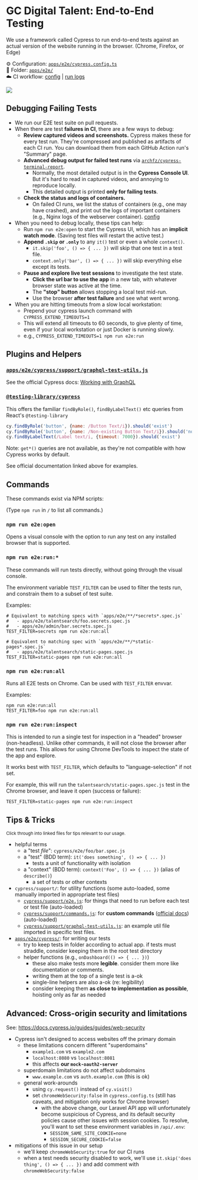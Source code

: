 # GC Digital Talent: End-to-End Testing

We use a framework called Cypress to run end-to-end tests against an actual
version of the website running in the browser. (Chrome, Firefox, or Edge)

:gear: Configuration: [`apps/e2e/cypress.config.ts`][]  
:open_file_folder: Folder: [`apps/e2e/`][]  
:cloud: CI workflow: [config][e2e-config] | [run logs][e2e-runs]

![](https://i.imgur.com/t3p6Alo.png)

## Debugging Failing Tests

- We run our E2E test suite on pull requests.
- When there are test **failures in CI**, there are a few ways to debug:
  - **Review captured videos and screenshots.** Cypress makes these for every test
    run. They're compressed and published as artifacts of each CI run. You can
    download them from each GitHub Action run's "Summary" page.
  - **Advanced debug output for failed test runs** via
    [`archfz/cypress-terminal-report`](https://github.com/archfz/cypress-terminal-report).
    - Normally, the most detailed output is in the **Cypress Console UI**. But it's
      hard to read in captured videos, and annoying to reproduce locally.
    - This detailed output is printed **only for failing tests**.
  - **Check the status and logs of containers.**
    - On failed CI runs, we list the status of containers (e.g., one may have
      crashed), and print out the logs of important containers (e.g., Nginx
      logs of the webserver container).
      [config](https://github.com/GCTC-NTGC/gc-digital-talent/blob/main/.github/workflows/e2e-tests.yml#L85-L91)
- When you need to debug locally, these tips can help:
  - Run `npm run e2e:open` to start the Cypress UI, which has an **implicit
    watch mode**. (Saving test files will restart the active test.)
  - **Append `.skip` or `.only`** to any `it()` test or even a whole
    `context()`.
    - `it.skip('foo', () => { ... })` will skip that one test in a test file.
    - `context.only('bar', () => { ... })` will skip everything else except its
      tests.
  - **Pause and explore live test sessions** to investigate the test state.
    - **Click the url bar to use the app** in a new tab, with whatever
      browser state was active at the time.
    - The **"stop" button** allows stopping a local test mid-run.
    - Use the browser **after test failure** and see what went wrong.
- When you are hitting timeouts from a slow local workstation:
  - Prepend your cypress launch command with `CYPRESS_EXTEND_TIMEOUTS=1`
  - This will extend all timeouts to 60 seconds, to give plenty of time, even
    if your local workstation or just Docker is running slowly.
  - e.g., `CYPRESS_EXTEND_TIMEOUTS=1 npm run e2e:run`

## Plugins and Helpers

### [`apps/e2e/cypress/support/graphql-test-utils.js`](/apps/e2e/cypress/support/graphql-test-utils.js)

See the official Cypress docs: [Working with GraphQL](https://docs.cypress.io/guides/end-to-end-testing/working-with-graphql)

### [`@testing-library/cypress`](https://testing-library.com/docs/cypress-testing-library/intro/)

This offers the familiar `findByRole()`, `findByLabelText()` etc queries from
React's `@testing-library`

```js
cy.findByRole('button', {name: /Button Text/i}).should('exist')
cy.findByRole('button', {name: /Non-existing Button Text/i}).should('not.exist')
cy.findByLabelText(/Label text/i, {timeout: 7000}).should('exist')
```

Note: `get*()` queries are not available, as they're not compatible with how
Cypress works by default.

See official documentation linked above for examples.

## Commands

These commands exist via NPM scripts:

(Type `npm run` in `/` to list all commands.)

### `npm run e2e:open`

Opens a visual console with the option to run any test on any installed browser that is supported.

### `npm run e2e:run:*`

These commands will run tests directly, without going through the visual console.

The environment variable `TEST_FILTER` can be used to filter the tests run, and
constrain them to a subset of test suite.

Examples:

```
# Equivalent to matching specs with `apps/e2e/**/*secrets*.spec.js`
#   - apps/e2e/talentsearch/foo.secrets.spec.js
#   - apps/e2e/admin/bar.secrets.spec.js
TEST_FILTER=secrets npm run e2e:run:all

# Equivalent to matching spec with `apps/e2e/**/*static-pages*.spec.js`
#   - apps/e2e/talentsearch/static-pages.spec.js
TEST_FILTER=static-pages npm run e2e:run:all
```

### `npm run e2e:run:all`

Runs all E2E tests on Chrome. Can be used with `TEST_FILTER` envvar.

Examples:

```
npm run e2e:run:all
TEST_FILTER=foo npm run e2e:run:all
```

### `npm run e2e:run:inspect`

This is intended to run a single test for inspection in a "headed" browser
(non-headless). Unlike other commands, it will not close the browser after the
test runs. This allows for using Chrome DevTools to inspect the state of the
app and explore.

It works best with `TEST_FILTER`, which defaults to "language-selection" if not set.

For example, this will run the `talentsearch/static-pages.spec.js`
test in the Chrome browser, and leave it open (success or failure):

```
TEST_FILTER=static-pages npm run e2e:run:inspect
```

## Tips & Tricks
<sup>Click through into linked files for tips relevant to our usage.</sup>

- helpful terms
  - a "test _file_": `cypress/e2e/foo/bar.spec.js`
  - a "test" (BDD term): `it('does something', () => { ... })`
    - tests a unit of functionality with isolation
  - a "context" (BDD term): `context('Foo', () => { ... })` (alias of `describe()`)
    - a set of tests or other contexts
- `cypress/support/`: for utility functions (some auto-loaded, some manually imported in appropriate test files)
  - [`cypress/support/e2e.js`][]: for things that need to run before each test or test file (auto-loaded)
  - [`cypress/support/commands.js`][]: for **custom commands** ([official docs][command-docs]) (auto-loaded)
  - [`cypress/support/graphql-test-utils.js`][]: an example util file imported in specific test files.
- [`apps/e2e/cypress/`][]: for writing our tests
  - try to keep tests in folder according to actual app. if tests must
    straddle, consider keeping them in the root test directory
  - helper functions (e.g., `onDashboard(() => { ... })`)
    - these also make tests more **legible**. consider them more like documentation or comments.
    - writing them at the top of a single test is a-ok
    - single-line helpers are also a-ok (re: legibility)
    - consider keeping them **as close to implementation as possible**, hoisting only as far as needed

## Advanced: Cross-origin security and limitations
See: https://docs.cypress.io/guides/guides/web-security

- Cypress isn't designed to access websites off the primary domain
  - these limitations concern different "superdomains"
    - `example1.com` vs `example2.com`
    - `localhost:8080` vs `localhost:8081`
    - this affects **our `mock-oauth2-server`**
  - superdomain limitations do not affect subdomains
    - `www.example.com` vs `auth.example.com` (this is ok)
  - general work-arounds
    - using `cy.request()` instead of `cy.visit()`
    - set `chromeWebSecurity:false` in `cypress.config.ts` (still has caveats, and
      mitigation only works for Chrome browser)
      - with the above change, our Laravel API app will unfortunately become
        suspicious of Cypress, and its default security policies cause other
        issues with session cookies. To resolve, you'll want to set these
        environment variables in `/api/.env`:
        - `SESSION_SAME_SITE_COOKIE=none`
        - `SESSION_SECURE_COOKIE=false`
- mitigations of this issue in our setup
  - we'll keep `chromeWebSecurity:true` for our CI runs
  - when a test needs security disabled to work, we'll use `it.skip('does
    thing', () => { ... })` and add comment with `chromeWebSecurity:false`

<!-- Links -->
   [`cypress/support/e2e.js`]: /apps/e2e/cypress/support/e2e.js
   [`cypress/support/commands.js`]: /apps/e2e/cypress/support/commands.js
   [`cypress/support/graphql-test-utils.js`]: /apps/e2e/cypress/support/graphql-test-utils.js
   [`apps/e2e/cypress/`]: /apps/e2e/cypress/
   [`/api/.env`]: /api/.env
   [command-docs]: https://docs.cypress.io/api/cypress-api/custom-commands#Syntax
   [`apps/e2e/`]: /apps/e2e/
   [`apps/e2e/cypress.config.ts`]: /apps/e2e/cypress.config.ts
   [e2e-config]: /.github/workflows/e2e-tests.yml
   [e2e-runs]: https://github.com/GCTC-NTGC/gc-digital-talent/actions/workflows/e2e-tests.yml
